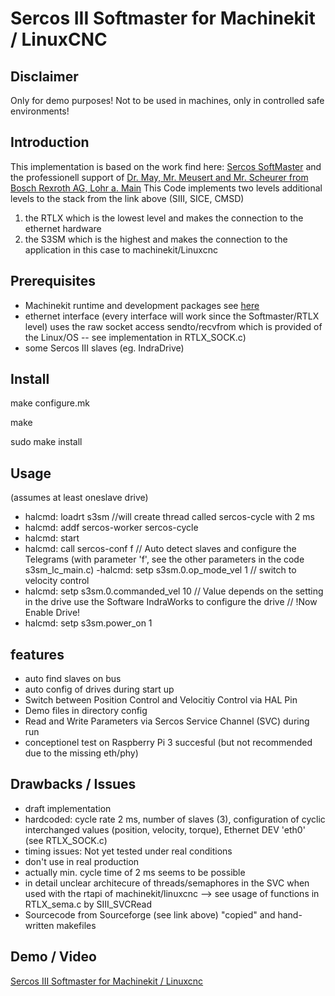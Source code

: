 Sercos III Softmaster for Machinekit / LinuxCNC
================================================

## Disclaimer ##
Only for demo purposes! Not to be used in machines, only in controlled safe environments!

## Introduction ##
This implementation is based on the work find here:
[Sercos SoftMaster](https://sourceforge.net/projects/sercos-softmaster-core/files/Sercos%20SoftMaster%20Package/)
and the professionell support of [Dr. May, Mr. Meusert and Mr. Scheurer from Bosch Rexroth AG, Lohr a. Main](http://www.computer-automation.de/steuerungsebene/steuern-regeln/artikel/107001/)
This Code implements two levels additional levels to the stack from the link above (SIII, SICE, CMSD)
1. the RTLX which is the lowest level and makes the connection to the ethernet hardware
2. the S3SM which is the highest and makes the connection to the application in this case to machinekit/Linuxcnc

## Prerequisites ##
- Machinekit runtime and development packages see [here](http://www.machinekit.io/docs/getting-started/install-runtime-packages/)
- ethernet interface (every interface will work since the Softmaster/RTLX level) uses the raw socket access sendto/recvfrom which is provided of the Linux/OS -- see implementation in RTLX_SOCK.c)
- some Sercos III slaves (eg. IndraDrive)

## Install ##
make configure.mk

make

sudo make install

## Usage ## 
(assumes at least oneslave drive)
- halcmd: loadrt s3sm 
//will create thread called sercos-cycle with 2 ms
- halcmd: addf sercos-worker sercos-cycle
- halcmd: start
- halcmd: call sercos-conf f
// Auto detect slaves and configure the Telegrams (with parameter 'f', see the other parameters in the code s3sm_lc_main.c)
-halcmd: setp s3sm.0.op_mode_vel 1
// switch to velocity control
- halcmd: setp s3sm.0.commanded_vel 10
// Value depends on the setting in the drive use the Software IndraWorks to configure the drive
// !Now Enable Drive!
- halcmd: setp s3sm.power_on 1


## features ##
- auto find slaves on bus
- auto config of drives during start up
- Switch between Position Control and Velocitiy Control via HAL Pin
- Demo files in directory config
- Read and Write Parameters via Sercos Service Channel (SVC) during run
- conceptionel test on Raspberry Pi 3 succesful (but not recommended due to the missing eth/phy)

## Drawbacks / Issues ##
- draft implementation
- hardcoded: cycle rate 2 ms, number of slaves (3), configuration of cyclic interchanged values (position, velocity, torque), Ethernet DEV 'eth0' (see RTLX_SOCK.c)
- timing issues: Not yet tested under real conditions
- don't use in real production
- actually min. cycle time of 2 ms seems to be possible
- in detail unclear architecure of threads/semaphores in the SVC when used with the rtapi of machinekit/linuxcnc --> see usage of functions in RTLX_sema.c by SIII_SVCRead 
- Sourcecode from Sourceforge (see link above) "copied" and hand-written makefiles

## Demo / Video ##
[Sercos III Softmaster for Machinekit / Linuxcnc](https://www.youtube.com/watch?v=Sw9DAKn6hoY)
